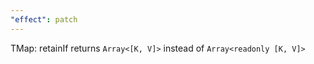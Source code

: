 ```yaml
---
"effect": patch
---
```


TMap: retainIf returns `Array<[K, V]>` instead of `Array<readonly [K, V]>`
